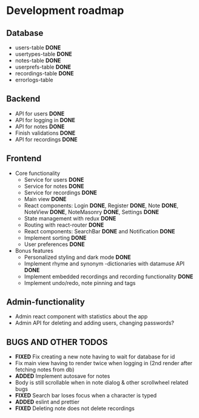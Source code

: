 # Development roadmap

## Database

- users-table **DONE**
- usertypes-table **DONE**
- notes-table **DONE**
- userprefs-table **DONE**
- recordings-table **DONE**
- errorlogs-table

## Backend

- API for users **DONE**
- API for logging in **DONE**
- API for notes **DONE**
- Finish validations **DONE**
- API for recordings **DONE**

## Frontend

- Core functionality
  - Service for users **DONE**
  - Service for notes **DONE**
  - Service for recordings **DONE**
  - Main view **DONE**
  - React components: Login **DONE**, Register **DONE**, Note **DONE**, NoteView **DONE**, NoteMasonry **DONE**, Settings **DONE**
  - State management with redux **DONE**
  - Routing with react-router **DONE**
  - React components: SearchBar **DONE** and Notification **DONE**
  - Implement sorting **DONE**
  - User preferences **DONE**
- Bonus features
  - Personalized styling and dark mode **DONE**
  - Implement rhyme and synonym -dictionaries with datamuse API **DONE**
  - Implement embedded recordings and recording functionality **DONE**
  - Implement undo/redo, note pinning and tags

## Admin-functionality

- Admin react component with statistics about the app
- Admin API for deleting and adding users, changing passwords?

## BUGS AND OTHER TODOS

- **FIXED** Fix creating a new note having to wait for database for id
- Fix main view having to render twice when logging in (2nd render after fetching notes from db)
- **ADDED** Implement autosave for notes
- Body is still scrollable when in note dialog & other scrollwheel related bugs
- **FIXED** Search bar loses focus when a character is typed
- **ADDED** eslint and prettier
- **FIXED** Deleting note does not delete recordings
